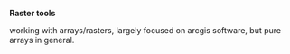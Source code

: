 **Raster tools**

working with arrays/rasters, largely focused on arcgis software, but pure arrays in general.
